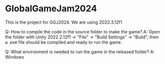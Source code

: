 # GlobalGameJam2024
This is the project for GGJ2024. We are using 2022.3.12f1

Q: How to compile the code in the source folder to make the game?
A: Open the folder with Unity 2022.2.12f1 -> "File" -> "Build Settings" -> "Build", then a .exe file should be compiled and ready to run the game.

Q: What environment is needed to run the game in the released folder?
A: Windows
